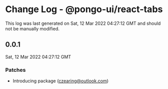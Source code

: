 # Change Log - @pongo-ui/react-tabs

This log was last generated on Sat, 12 Mar 2022 04:27:12 GMT and should not be manually modified.

<!-- Start content -->

## 0.0.1

Sat, 12 Mar 2022 04:27:12 GMT

### Patches

- Introducing package (czearing@outlook.com)
